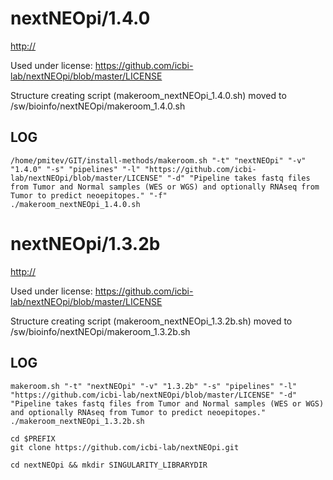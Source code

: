 nextNEOpi/1.4.0
========================

<http://>

Used under license:
https://github.com/icbi-lab/nextNEOpi/blob/master/LICENSE


Structure creating script (makeroom_nextNEOpi_1.4.0.sh) moved to /sw/bioinfo/nextNEOpi/makeroom_1.4.0.sh

LOG
---

    /home/pmitev/GIT/install-methods/makeroom.sh "-t" "nextNEOpi" "-v" "1.4.0" "-s" "pipelines" "-l" "https://github.com/icbi-lab/nextNEOpi/blob/master/LICENSE" "-d" "Pipeline takes fastq files from Tumor and Normal samples (WES or WGS) and optionally RNAseq from Tumor to predict neoepitopes." "-f"
    ./makeroom_nextNEOpi_1.4.0.sh
nextNEOpi/1.3.2b
========================

<http://>

Used under license:
https://github.com/icbi-lab/nextNEOpi/blob/master/LICENSE


Structure creating script (makeroom_nextNEOpi_1.3.2b.sh) moved to /sw/bioinfo/nextNEOpi/makeroom_1.3.2b.sh

LOG
---

    makeroom.sh "-t" "nextNEOpi" "-v" "1.3.2b" "-s" "pipelines" "-l" "https://github.com/icbi-lab/nextNEOpi/blob/master/LICENSE" "-d" "Pipeline takes fastq files from Tumor and Normal samples (WES or WGS) and optionally RNAseq from Tumor to predict neoepitopes."
    ./makeroom_nextNEOpi_1.3.2b.sh
    
    cd $PREFIX
    git clone https://github.com/icbi-lab/nextNEOpi.git
   
    cd nextNEOpi && mkdir SINGULARITY_LIBRARYDIR
    

    

    

